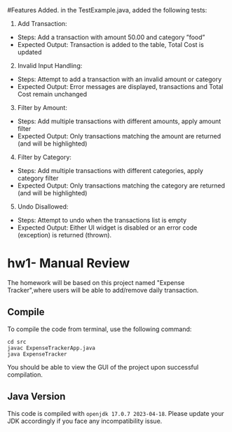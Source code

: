 #Features Added. in the TestExample.java, added the following tests:
1. Add Transaction:
- Steps: Add a transaction with amount 50.00 and category ”food”
- Expected Output: Transaction is added to the table, Total Cost is updated
2. Invalid Input Handling:
- Steps: Attempt to add a transaction with an invalid amount or category
- Expected Output: Error messages are displayed, transactions and Total Cost remain unchanged
3. Filter by Amount:
- Steps: Add multiple transactions with different amounts, apply amount filter
- Expected Output: Only transactions matching the amount are returned (and will be highlighted)
4. Filter by Category:
- Steps: Add multiple transactions with different categories, apply category filter
- Expected Output: Only transactions matching the category are returned (and will be highlighted)
5. Undo Disallowed:
- Steps: Attempt to undo when the transactions list is empty
- Expected Output: Either UI widget is disabled or an error code (exception) is returned (thrown).

# hw1- Manual Review

The homework will be based on this project named "Expense Tracker",where users will be able to add/remove daily transaction. 

## Compile

To compile the code from terminal, use the following command:
```
cd src
javac ExpenseTrackerApp.java
java ExpenseTracker
```

You should be able to view the GUI of the project upon successful compilation. 

## Java Version
This code is compiled with ```openjdk 17.0.7 2023-04-18```. Please update your JDK accordingly if you face any incompatibility issue.